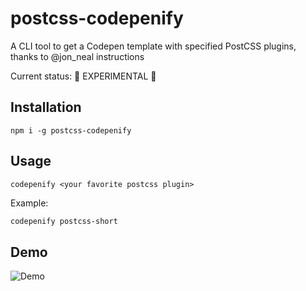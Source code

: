 postcss-codepenify
===================

A CLI tool to get a Codepen template with specified PostCSS plugins, thanks to @jon_neal instructions

Current status: 🚧 EXPERIMENTAL 🚧

## Installation

```
npm i -g postcss-codepenify
```

## Usage

`codepenify <your favorite postcss plugin>`

Example:

```bash
codepenify postcss-short
```

## Demo

![Demo](https://cloud.githubusercontent.com/assets/566536/25507849/a906def4-2bae-11e7-82b7-f88e5beca0c4.gif)

